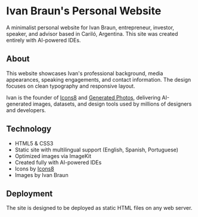 # Ivan Braun's Personal Website

A minimalist personal website for Ivan Braun, entrepreneur, investor, speaker, and advisor based in Cariló, Argentina. This site was created entirely with AI-powered IDEs.

## About

This website showcases Ivan's professional background, media appearances, speaking engagements, and contact information. The design focuses on clean typography and responsive layout.

Ivan is the founder of [Icons8](https://icons8.com) and [Generated Photos](https://generated.photos), delivering AI-generated images, datasets, and design tools used by millions of designers and developers.

## Technology

- HTML5 & CSS3
- Static site with multilingual support (English, Spanish, Portuguese)
- Optimized images via ImageKit
- Created fully with AI-powered IDEs
- Icons by [Icons8](https://icons8.com)
- Images by Ivan Braun

## Deployment

The site is designed to be deployed as static HTML files on any web server.

